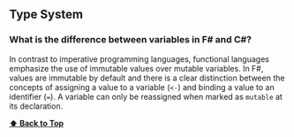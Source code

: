 ## Type System
### What is the difference between variables in F# and C#?

In contrast to imperative programming languages, functional languages emphasize the use of immutable values over mutable variables. In F#, values  are immutable by default and there is a clear distinction between the concepts of assigning a value to a variable (`<-`) and binding a value to an identifier (`=`). A variable can only be reassigned when marked as `mutable` at its declaration.

**[⬆ Back to Top](#table-of-contents)**